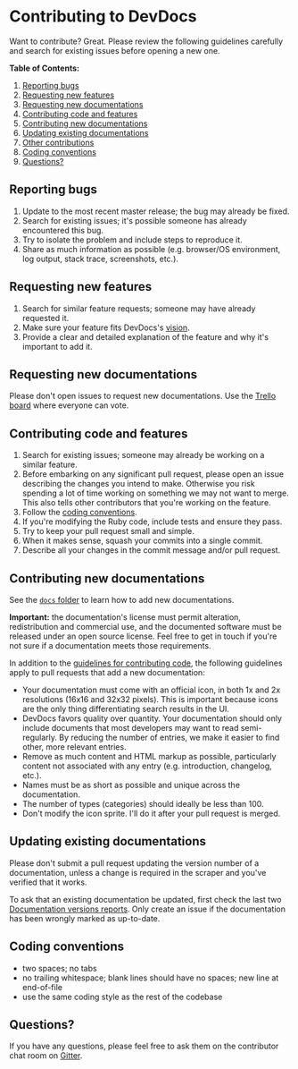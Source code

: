 # Contributing to DevDocs

Want to contribute? Great. Please review the following guidelines carefully and search for existing issues before opening a new one.

**Table of Contents:**

1. [Reporting bugs](#reporting-bugs)
2. [Requesting new features](#requesting-new-features)
3. [Requesting new documentations](#requesting-new-documentations)
4. [Contributing code and features](#contributing-code-and-features)
5. [Contributing new documentations](#contributing-new-documentations)
6. [Updating existing documentations](#updating-existing-documentations)
7. [Other contributions](#other-contributions)
8. [Coding conventions](#coding-conventions)
9. [Questions?](#questions)

## Reporting bugs

1. Update to the most recent master release; the bug may already be fixed.
2. Search for existing issues; it's possible someone has already encountered this bug.
3. Try to isolate the problem and include steps to reproduce it.
4. Share as much information as possible (e.g. browser/OS environment, log output, stack trace, screenshots, etc.).

## Requesting new features

1. Search for similar feature requests; someone may have already requested it.
2. Make sure your feature fits DevDocs's [vision](../README.md#vision).
3. Provide a clear and detailed explanation of the feature and why it's important to add it.

## Requesting new documentations

Please don't open issues to request new documentations.
Use the [Trello board](https://trello.com/b/6BmTulfx/devdocs-documentation) where everyone can vote.

## Contributing code and features

1. Search for existing issues; someone may already be working on a similar feature.
2. Before embarking on any significant pull request, please open an issue describing the changes you intend to make. Otherwise you risk spending a lot of time working on something we may not want to merge. This also tells other contributors that you're working on the feature.
3. Follow the [coding conventions](#coding-conventions).
4. If you're modifying the Ruby code, include tests and ensure they pass.
5. Try to keep your pull request small and simple.
6. When it makes sense, squash your commits into a single commit.
7. Describe all your changes in the commit message and/or pull request.

## Contributing new documentations

See the [`docs` folder](https://github.com/freeCodeCamp/devdocs/tree/master/docs) to learn how to add new documentations.

**Important:** the documentation's license must permit alteration, redistribution and commercial use, and the documented software must be released under an open source license. Feel free to get in touch if you're not sure if a documentation meets those requirements.

In addition to the [guidelines for contributing code](#contributing-code-and-features), the following guidelines apply to pull requests that add a new documentation:

* Your documentation must come with an official icon, in both 1x and 2x resolutions (16x16 and 32x32 pixels). This is important because icons are the only thing differentiating search results in the UI.
* DevDocs favors quality over quantity. Your documentation should only include documents that most developers may want to read semi-regularly. By reducing the number of entries, we make it easier to find other, more relevant entries.
* Remove as much content and HTML markup as possible, particularly content not associated with any entry (e.g. introduction, changelog, etc.).
* Names must be as short as possible and unique across the documentation.
* The number of types (categories) should ideally be less than 100.
* Don't modify the icon sprite. I'll do it after your pull request is merged.

## Updating existing documentations

Please don't submit a pull request updating the version number of a documentation, unless a change is required in the scraper and you've verified that it works.

To ask that an existing documentation be updated, first check the last two [Documentation versions reports](https://github.com/freeCodeCamp/devdocs/issues?utf8=%E2%9C%93&q=Documentation+versions+report+is%3Aissue+author%3Adevdocs-bot+sort%3Aupdated-desc). Only create an issue if the documentation has been wrongly marked as up-to-date.

## Coding conventions

* two spaces; no tabs
* no trailing whitespace; blank lines should have no spaces; new line at end-of-file
* use the same coding style as the rest of the codebase

## Questions?

If you have any questions, please feel free to ask them on the contributor chat room on [Gitter](https://gitter.im/FreeCodeCamp/DevDocs).
